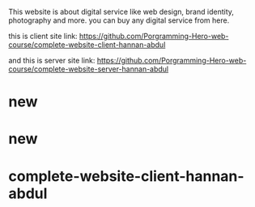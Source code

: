 This website is about digital service like web design, brand identity, photography and more. you can buy any digital service from here. 

this is client site link: https://github.com/Porgramming-Hero-web-course/complete-website-client-hannan-abdul

and this is server site link: https://github.com/Porgramming-Hero-web-course/complete-website-server-hannan-abdul
# new
# new
# complete-website-client-hannan-abdul
